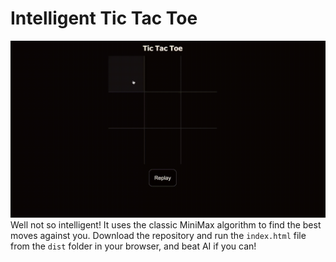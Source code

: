 # Intelligent Tic Tac Toe
![Intelligent TicTacToe](./images/tictactoe.gif)
Well not so intelligent! It uses the classic MiniMax algorithm to find the best moves against you. Download the repository and run the `index.html` file from the `dist` folder in your browser, and beat
AI if you can!
